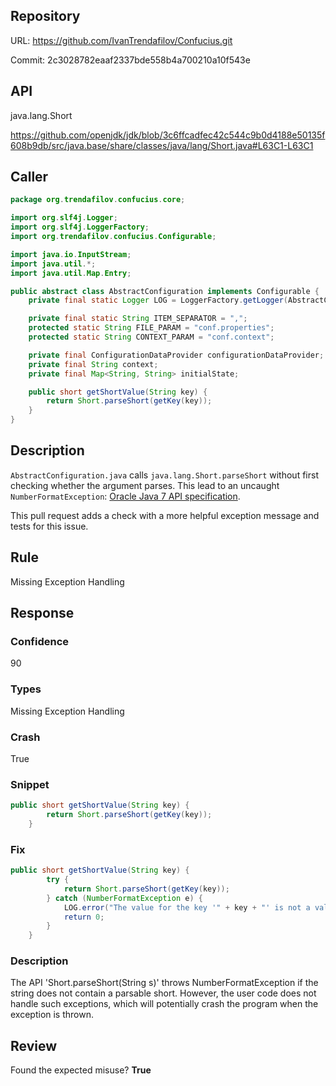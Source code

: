 ## Repository

URL: https://github.com/IvanTrendafilov/Confucius.git

Commit: 2c3028782eaaf2337bde558b4a700210a10f543e

## API

java.lang.Short

https://github.com/openjdk/jdk/blob/3c6ffcadfec42c544c9b0d4188e50135f608b9db/src/java.base/share/classes/java/lang/Short.java#L63C1-L63C1

## Caller

```java
package org.trendafilov.confucius.core;

import org.slf4j.Logger;
import org.slf4j.LoggerFactory;
import org.trendafilov.confucius.Configurable;

import java.io.InputStream;
import java.util.*;
import java.util.Map.Entry;

public abstract class AbstractConfiguration implements Configurable {
	private final static Logger LOG = LoggerFactory.getLogger(AbstractConfiguration.class);

	private final static String ITEM_SEPARATOR = ",";
	protected static String FILE_PARAM = "conf.properties";
	protected static String CONTEXT_PARAM = "conf.context";

	private final ConfigurationDataProvider configurationDataProvider;
	private final String context;
	private final Map<String, String> initialState;

	public short getShortValue(String key) {
		return Short.parseShort(getKey(key));
	}
}

```

## Description

`AbstractConfiguration.java` calls `java.lang.Short.parseShort` without first checking whether the argument parses.
This lead to an uncaught `NumberFormatException`: [Oracle Java 7 API specification](http://docs.oracle.com/javase/7/docs/api/java/lang/Long.html#parseLong%28java.lang.String,%20int%29).

This pull request adds a check with a  more helpful exception message and tests for this issue.


## Rule

Missing Exception Handling

## Response

### Confidence

90

### Types

Missing Exception Handling

### Crash

True

### Snippet

```java
public short getShortValue(String key) {
		return Short.parseShort(getKey(key));
	}
```

### Fix

```java
public short getShortValue(String key) {
		try {
			return Short.parseShort(getKey(key));
		} catch (NumberFormatException e) {
			LOG.error("The value for the key '" + key + "' is not a valid Short number").
			return 0;
		}
	}
```

### Description

The API 'Short.parseShort(String s)' throws NumberFormatException if the string does not contain a parsable short. However, the user code does not handle such exceptions, which will potentially crash the program when the exception is thrown.

## Review

Found the expected misuse? **True**

